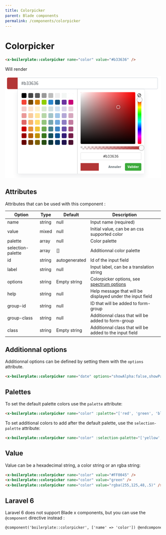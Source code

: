 ```yaml
---
title: Colorpicker
parent: Blade components
permalink: /components/colorpicker
---
```


# Colorpicker

```html
<x-boilerplate::colorpicker name="color" value="#b33636" />
```

Will render

![](../assets/img/components/colorpicker.png)

## Attributes

Attributes that can be used with this component :

| Option | Type | Default | Description |
| --- | --- | --- | --- |
| name | string | null | Input name (required) |
| value | mixed | null | Initial value, can be an css supported color |
| palette | array | null | Color palette |
| selection-palette | array | [] | Additionnal color palette |
| id | string | autogenerated | Id of the input field |
| label | string | null | Input label, can be a translation string |
| options | string | Empty string | Colorpicker options, see [spectrum options](https://seballot.github.io/spectrum) |
| help | string | null | Help message that will be displayed under the input field |
| group-id | string | null | ID that will be added to form-group | 
| group-class | string | null | Additionnal class that will be added to form-group | 
| class | string | Empty string | Additionnal class that will be added to the input field |

## Additionnal options

Additionnal options can be defined by setting them with the `options` attribute.

```html
<x-boilerplate::colorpicker name="date" options="showAlpha:false,showPalette:false" />
```

## Palettes

To set the default palette colors use the `palette` attribute:

```html
<x-boilerplate::colorpicker name="color" :palette="['red', 'green', 'blue', '#FC3453', 'rgba(155,26,47,.8)']" />
```

To set additional colors to add after the default palette, use the `selection-palette` attribute:

```html
<x-boilerplate::colorpicker name="color" :selection-palette="['yellow', 'pink']" />
```

## Value

Value can be a hexadecimal string, a color string or an rgba string: 

```html
<x-boilerplate::colorpicker name="color" value="#FF0045" />
<x-boilerplate::colorpicker name="color" value="green" />
<x-boilerplate::colorpicker name="color" value="rgba(255,125,48,.5)" />
```

## Laravel 6

Laravel 6 does not support Blade x components, but you can use the `@component` directive instead :

```html
@component('boilerplate::colorpicker', ['name' => 'color']) @endcomponent
```